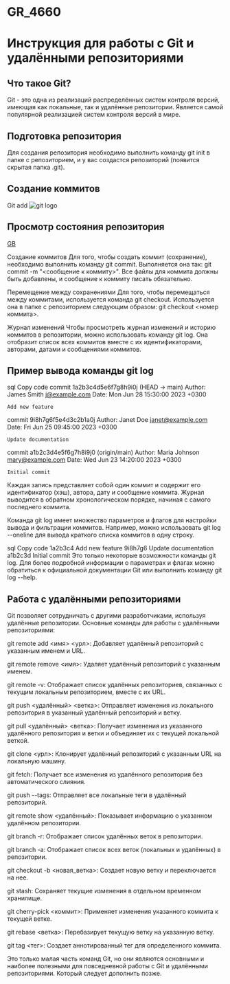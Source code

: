 # GR_4660

# Инструкция для работы с Git и удалёнными репозиториями

## Что такое Git?

Git - это одна из реализаций распределённых систем контроля версий, имеющая как локальные, так и удалённые репозитории. Является самой популярной реализацией систем контроля версий в мире.

## Подготовка репозитория

Для создания репозитория необходимо выполнить команду git init в папке с репозиторием, и у вас создастся репозиторий (появится скрытая папка .git).

## Создание коммитов

Git add
![git logo](https://git-scm.com/images/logos/downloads/Git-Logo-White.png)

## Просмотр состояния репозитория

[GB](https://gb.ru/education)

Создание коммитов
Для того, чтобы создать коммит (сохранение), необходимо выполнить команду git commit. Выполняется она так: git commit -m "<сообщение к коммиту>". Все файлы для коммита должны быть добавлены, и сообщение к коммиту писать обязательно.

Перемещение между сохранениями
Для того, чтобы перемещаться между коммитами, используется команда git checkout. Используется она в папке с репозиторием следующим образом: git checkout <номер коммита>.

Журнал изменений
Чтобы просмотреть журнал изменений и историю коммитов в репозитории, можно использовать команду git log. Она отобразит список всех коммитов вместе с их идентификаторами, авторами, датами и сообщениями коммитов.

## Пример вывода команды git log

sql
Copy code
commit 1a2b3c4d5e6f7g8h9i0j (HEAD -> main)
Author: James Smith <j@example.com>
Date:   Mon Jun 28 15:30:00 2023 +0300

    Add new feature

commit 9i8h7g6f5e4d3c2b1a0j
Author: Janet Doe <janet@example.com>
Date:   Fri Jun 25 09:45:00 2023 +0300

    Update documentation

commit a1b2c3d4e5f6g7h8i9j0 (origin/main)
Author: Maria Johnson <mary@example.com>
Date:   Wed Jun 23 14:20:00 2023 +0300

    Initial commit
Каждая запись представляет собой один коммит и содержит его идентификатор (хэш), автора, дату и сообщение коммита. Журнал выводится в обратном хронологическом порядке, начиная с самого последнего коммита.

Команда git log имеет множество параметров и флагов для настройки вывода и фильтрации коммитов. Например, можно использовать git log --oneline для вывода краткого списка коммитов в одну строку.

sql
Copy code
1a2b3c4 Add new feature
9i8h7g6 Update documentation
a1b2c3d Initial commit
Это только некоторые возможности команды git log. Для более подробной информации о параметрах и флагах можно обратиться к официальной документации Git или выполнить команду git log --help.

## Работа с удалёнными репозиториями

Git позволяет сотрудничать с другими разработчиками, используя удалённые репозитории. Основные команды для работы с удалёнными репозиториями:

git remote add <имя> <урл>: Добавляет удалённый репозиторий с указанным именем и URL.

git remote remove <имя>: Удаляет удалённый репозиторий с указанным именем.

git remote -v: Отображает список удалённых репозиториев, связанных с текущим локальным репозиторием, вместе с их URL.

git push <удалённый> <ветка>: Отправляет изменения из локального репозитория в указанный удалённый репозиторий и ветку.

git pull <удалённый> <ветка>: Получает изменения из указанного удалённого репозитория и ветки и объединяет их с текущей локальной веткой.

git clone <урл>: Клонирует удалённый репозиторий с указанным URL на локальную машину.

git fetch: Получает все изменения из удалённого репозитория без автоматического слияния.

git push --tags: Отправляет все локальные теги в удалённый репозиторий.

git remote show <удалённый>: Показывает информацию о указанном удалённом репозитории.

git branch -r: Отображает список удалённых веток в репозитории.

git branch -a: Отображает список всех веток (локальных и удалённых) в репозитории.

git checkout -b <новая_ветка>: Создает новую ветку и переключается на нее.

git stash: Сохраняет текущие изменения в отдельном временном хранилище.

git cherry-pick <коммит>: Применяет изменения указанного коммита к текущей ветке.

git rebase <ветка>: Перебазирует текущую ветку на указанную ветку.

git tag <тег>: Создает аннотированный тег для определенного коммита.

Это только малая часть команд Git, но они являются основными и наиболее полезными для повседневной работы с Git и удалёнными репозиториями. Который следует дополнить позже.
